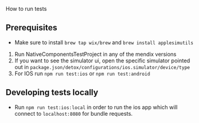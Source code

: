 How to run tests

## Prerequisites

-   Make sure to install `brew tap wix/brew` and `brew install applesimutils`

1. Run NativeComponentsTestProject in any of the mendix versions
2. If you want to see the simulator ui, open the specific simulator pointed out in
   `package.json/detox/configurations/ios.simulator/device/type`
3. For IOS run `npm run test:ios` or `npm run test:android`

## Developing tests locally

-   Run `npm run test:ios:local` in order to run the ios app which will connect to `localhost:8080` for bundle requests.
